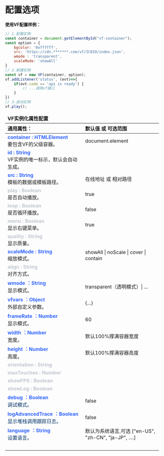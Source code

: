 # 配置选项

<div class="panelHeader pdl"><b>使用VF配置样例：</b></div>

``` js
// 1.配置实例
const container = document.getElementById("vf-container");
const option = {
    bgcolor: '0xffffff',
    src: 'https://cdn.*******.com/vf/IC019/index.json',
    wmode : 'transparent',
    scaleMode: 'showAll'
}
// 2.新建实例
const vf = new VF(container, option);
vf.addListener('status', (evt)=>{
    if(evt.code == 'api is ready') {
        // ...调用vf接口
    }
})
// 3.启动实例
vf.play();
```
<table class="relative-table">
    <colgroup>
        <col style="width: 50.5168%;">
        <col style="width: 49.4832%;">
    </colgroup>
    <thead>
    <tr>
        <td colspan="2" ><b>VF实例化属性配置</b></td>
    </tr>
    <tr>
        <th style="text-align: left;">通用属性：</th>
        <th colspan="1" style="text-align: left;">默认值 或 可选范围</th>
    </tr>
    </thead>
    <tbody>
    <tr>
        <td colspan="1"><span style="color: rgb(51,102,255);"><strong><span>container</span>&nbsp;:&nbsp;HTMLElement</strong></span><br><span><span>要包含VF的父级容器</span>。</span>
        </td>
        <td colspan="1"><span>document.element</span></td>
    </tr>
    <tr>
        <td colspan="1"><span
                style="color: rgb(51,102,255);"><strong>id&nbsp;:&nbsp;String</strong></span><br><span>VF实例的唯一标示，默认会自动生成</span>。
        </td>
        <td colspan="1"><br></td>
    </tr>
    <tr>
        <td colspan="1"><span
                style="color: rgb(51,102,255);"><strong>src&nbsp;:&nbsp;String</strong></span><br><span>模板的数据或模板路径</span>。
        </td>
        <td colspan="1"><span>在线地址 或 相对路径</span></td>
    </tr>
    <tr>
        <td colspan="1"><span
                style="color: rgb(193,199,208);"><strong>play&nbsp;:&nbsp;Boolean</strong></span><br>是否自动播放。
        </td>
        <td colspan="1">true</td>
    </tr>
    <tr>
        <td colspan="1"><span
                style="color: rgb(193,199,208);"><strong>loop&nbsp;:&nbsp;Boolean</strong></span><br><span>是否循环播放。</span>
        </td>
        <td colspan="1">false</td>
    </tr>
    <tr>
        <td colspan="1"><span
                style="color: rgb(193,199,208);"><strong>menu&nbsp;:&nbsp;Boolean</strong></span><br><span>显示右键菜单。</span>
        </td>
        <td colspan="1">true</td>
    </tr>
    <tr>
        <td colspan="1"><span
                style="color: rgb(193,199,208);"><strong>quality&nbsp;:&nbsp;String</strong></span><br><span>显示质量。</span>
        </td>
        <td colspan="1"><br></td>
    </tr>
    <tr>
        <td colspan="1"><strong><span
                style="color: rgb(51,102,255);">scaleMode&nbsp;:&nbsp;String</span></strong><br>缩放模式。
        </td>
        <td colspan="1"><span>showAll | noScale | cover | contain</span></td>
    </tr>
    <tr>
        <td colspan="1"><span
                style="color: rgb(193,199,208);"><strong>align&nbsp;:&nbsp;String</strong></span><br><span>对齐方式。</span>
        </td>
        <td colspan="1"><br></td>
    </tr>
    <tr>
        <td colspan="1"><span style="color: rgb(51,102,255);"><strong>wmode ：String</strong></span><br><span>显示模式。</span>
        </td>
        <td colspan="1">transparent（透明模式）| ...</td>
    </tr>
    <tr>
        <td colspan="1"><span
                style="color: rgb(51,102,255);"><strong>vfvars ：Object</strong></span><br><span>外部自定义参数。</span></td>
        <td colspan="1">{...}</td>
    </tr>
    <tr>
        <td colspan="1"><strong style="color: rgb(51,102,255);letter-spacing: 0.0px;">frameRate
            ：Number<br></strong>显示模式。</td>
        <td colspan="1">60</td>
    </tr>
    <tr>
        <td colspan="1"><span style="color: rgb(51,102,255);"><strong>width ：Number</strong></span><br>宽度。
        </td>
        <td colspan="1">默认100%撑满容器宽度</td>
    </tr>
    <tr>
        <td colspan="1"><span
                style="color: rgb(51,102,255);"><strong>height ：Number</strong></span><br><span>高度。</span></td>
        <td colspan="1">默认100%撑满容器高度</td>
    </tr>
    <tr>
        <td colspan="1"><span style="color: rgb(193,199,208);"><strong>orientation&nbsp;:&nbsp;String</strong></span>
        </td>
        <td colspan="1"><br></td>
    </tr>
    <tr>
        <td colspan="1"><strong><span style="color: rgb(193,199,208);"><strong>maxTouches&nbsp;:&nbsp;Number</strong></span><br></strong></td>
        <td colspan="1"><br></td>
    </tr>
    <tr>
        <td colspan="1"><span style="color: rgb(193,199,208);"><strong><strong>showFPS&nbsp;:&nbsp;Boolean</strong></strong></span>
        </td>
        <td colspan="1"><br></td>
    </tr>
    <tr>
        <td colspan="1"><span style="color: rgb(193,199,208);"><strong><strong>showLog&nbsp;:&nbsp;Boolean</strong></strong></span>
        </td>
        <td colspan="1"><br></td>
    </tr>
    <tr>
        <td colspan="1"><span style="color: rgb(193,199,208);"><strong><strong><span
                style="color: rgb(51,102,255);"><strong>debug ：Boolean</strong></span><br></strong></strong><span
                style="color: rgb(0,51,102);">调试模式。</span><strong><strong><br></strong></strong></span></td>
        <td colspan="1">false</td>
    </tr>
    <tr>
        <td colspan="1"><strong><strong><span style="color: rgb(51,102,255);"><strong>logAdvancedTrace ：Boolean</strong></span><br></strong></strong><span
                style="color: rgb(0,51,102);">显示堆栈调用跟踪日志。</span></td>
        <td colspan="1">false</td>
    </tr>
    <tr>
        <td colspan="1"><strong><strong><span style="color: rgb(51,102,255);"><strong>language ：String</strong></span><br></strong></strong><span
                style="color: rgb(0,51,102);">设置语言。</span></td>
        <td colspan="1">默认为系统语言,可选 ["en-US", "zh-CN", "ja-JP", ....]</td>
    </tr>
    <tr>
        <td colspan="1"><br></td>
        <td colspan="1"><br></td>
    </tr>
    </tbody>
</table>
